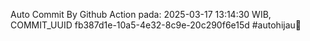 Auto Commit By Github Action pada: 2025-03-17 13:14:30 WIB, COMMIT_UUID fb387d1e-10a5-4e32-8c9e-20c290f6e15d #autohijau🗿
